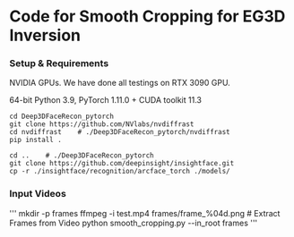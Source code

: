 # Code for Smooth Cropping for EG3D Inversion


### Setup & Requirements
NVIDIA GPUs. We have done all testings on RTX 3090 GPU.

64-bit Python 3.9, PyTorch 1.11.0 + CUDA toolkit 11.3

```
cd Deep3DFaceRecon_pytorch
git clone https://github.com/NVlabs/nvdiffrast
cd nvdiffrast    # ./Deep3DFaceRecon_pytorch/nvdiffrast
pip install .

cd ..    # ./Deep3DFaceRecon_pytorch
git clone https://github.com/deepinsight/insightface.git
cp -r ./insightface/recognition/arcface_torch ./models/
```


### Input Videos
'''
mkdir -p frames
ffmpeg -i test.mp4  frames/frame_%04d.png   # Extract Frames from Video
python smooth_cropping.py --in_root frames
'''
